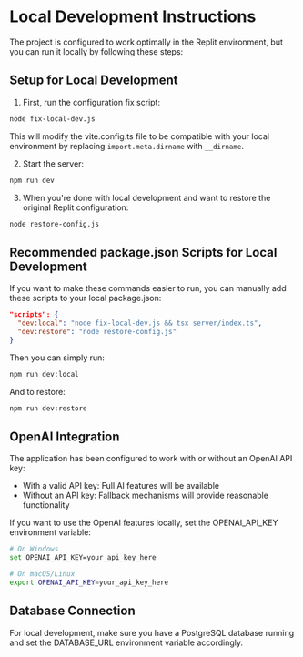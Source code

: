 # Local Development Instructions

The project is configured to work optimally in the Replit environment, but you can run it locally by following these steps:

## Setup for Local Development

1. First, run the configuration fix script:

```bash
node fix-local-dev.js
```

This will modify the vite.config.ts file to be compatible with your local environment by replacing `import.meta.dirname` with `__dirname`.

2. Start the server:

```bash
npm run dev
```

3. When you're done with local development and want to restore the original Replit configuration:

```bash
node restore-config.js
```

## Recommended package.json Scripts for Local Development

If you want to make these commands easier to run, you can manually add these scripts to your local package.json:

```json
"scripts": {
  "dev:local": "node fix-local-dev.js && tsx server/index.ts",
  "dev:restore": "node restore-config.js"
}
```

Then you can simply run:

```bash
npm run dev:local
```

And to restore:

```bash
npm run dev:restore
```

## OpenAI Integration

The application has been configured to work with or without an OpenAI API key:

- With a valid API key: Full AI features will be available
- Without an API key: Fallback mechanisms will provide reasonable functionality

If you want to use the OpenAI features locally, set the OPENAI_API_KEY environment variable:

```bash
# On Windows
set OPENAI_API_KEY=your_api_key_here

# On macOS/Linux
export OPENAI_API_KEY=your_api_key_here
```

## Database Connection

For local development, make sure you have a PostgreSQL database running and set the DATABASE_URL environment variable accordingly.